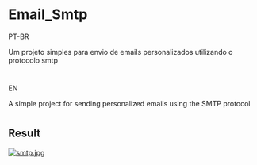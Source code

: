# Email_Smtp

PT-BR

Um projeto simples para envio de emails personalizados utilizando o protocolo smtp
#
EN

A simple project for sending personalized emails using the SMTP protocol

#

## Result

[![smtp.jpg](https://i.postimg.cc/DwBdTMQK/smtp.jpg)](https://postimg.cc/18VN0MYW)